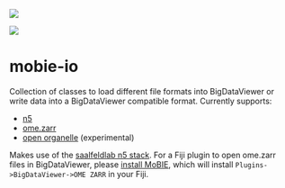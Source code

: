 [![](https://github.com/mobie/bigdataviewer-imageloader/actions/workflows/build-main.yml/badge.svg)](https://github.com/mobie/bigdataviewer-imageloader/actions/workflows/build-main.yml)

[![](https://github.com/mobie/bigdataviewer-imageloader/actions/workflows/build-main.yml/badge.svg)](https://github.com/mobie/bigdataviewer-imageloader/actions/workflows/build-main.yml)

# mobie-io

Collection of classes to load different file formats into BigDataViewer or write data into a BigDataViewer compatible
format. Currently supports:

- [n5](https://github.com/saalfeldlab/n5)
- [ome.zarr](https://ngff.openmicroscopy.org/latest/)
- [open organelle](https://openorganelle.janelia.org/) (experimental)

Makes use of the [saalfeldlab n5 stack](https://github.com/saalfeldlab). For a Fiji plugin to open ome.zarr files in
BigDataViewer, please [install MoBIE](https://github.com/mobie/mobie-viewer-fiji#install), which will
install `Plugins->BigDataViewer->OME ZARR` in your Fiji.
